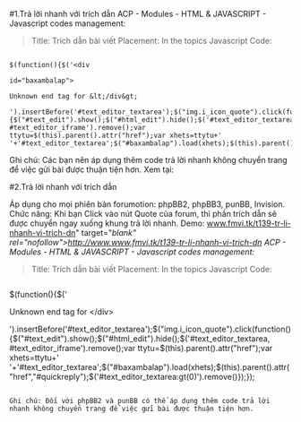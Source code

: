 #1.Trả lời nhanh với trích dẫn
ACP - Modules - HTML & JAVASCRIPT - Javascript codes management:


> Title: Trích dẫn bài viết
> Placement: In the topics
> Javascript Code:


```

$(function(){$('<div

id="baxambalap">

Unknown end tag for &lt;/div&gt;

').insertBefore('#text_editor_textarea');$("img.i_icon_quote").click(function(){$("#text_edit").show();$("#html_edit").hide();$('#text_editor_textarea,
#text_editor_iframe').remove();var
ttytu=$(this).parent().attr("href");var xhets=ttytu+'
'+'#text_editor_textarea';$("#baxambalap").load(xhets);$(this).parent().attr("href","#quickreply");$('#text_editor_textarea:gt(0)').remove()});});

```
Ghi chú: Các bạn nên áp dụng thêm code trả lời nhanh không chuyển trang để việc gửi bài được thuận tiện hơn.
Xem tại:


#2.Trả lời nhanh với trích dẫn

Áp dụng cho mọi phiên bản forumotion: phpBB2, phpBB3, punBB, Invision.
Chức năng: Khi bạn Click vào nút Quote của forum, thì phần trích dẫn sẽ được chuyển ngay xuống khung trả lời nhanh.
Demo: www.fmvi.tk/t139-tr-li-nhanh-vi-trich-dn" target="_blank" rel="nofollow">http://www.www.fmvi.tk/t139-tr-li-nhanh-vi-trich-dn
ACP - Modules - HTML & JAVASCRIPT - Javascript codes management:_

> Title: Trích dẫn bài viết
> Placement: In the topics
> Javascript Code:

> ```

$(function(){$('<div id="baxambalap">

Unknown end tag for &lt;/div&gt;

').insertBefore('#text_editor_textarea');$("img.i_icon_quote").click(function(){$("#text_edit").show();$("#html_edit").hide();$('#text_editor_textarea, #text_editor_iframe').remove();var ttytu=$(this).parent().attr("href");var xhets=ttytu+' '+'#text_editor_textarea';$("#baxambalap").load(xhets);$(this).parent().attr("href","#quickreply");$('#text_editor_textarea:gt(0)').remove()});});
```

Ghi chú: Đối với phpBB2 và punBB có thể áp dụng thêm code trả lời nhanh không chuyển trang để việc gửi bài được thuận tiện hơn.